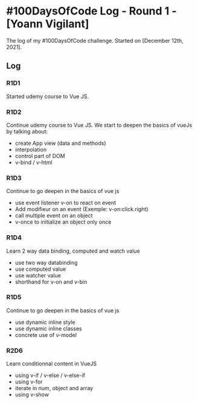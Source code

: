 # #100DaysOfCode Log - Round 1 - [Yoann Vigilant]

The log of my #100DaysOfCode challenge. Started on [December 12th, 2021].

## Log

### R1D1

Started udemy course to Vue JS.

### R1D2

Continue udemy course to Vue JS.
We start to deepen the basics of vueJs by talking about:

- create App view (data and methods)
- interpolation
- control part of DOM
- v-bind / v-html

### R1D3

Continue to go deepen in the basics of vue js

- use event listener v-on to react on event
- Add modifieur on an event (Exemple: v-on:click.right)
- call multiple event on an object
- v-once to initialize an object only once

### R1D4

Learn 2 way data binding, computed and watch value

- use two way databinding
- use computed value
- use watcher value
- shorthand for v-on and v-bin

### R1D5

Continue to go deepen in the basics of vue js

- use dynamic inline style
- use dynamic inline classes
- concrete use of v-model

### R2D6

Learn conditionnal content in VueJS

- using v-if / v-else / v-else-if
- using v-for
- iterate in num, object and array
- using v-show
